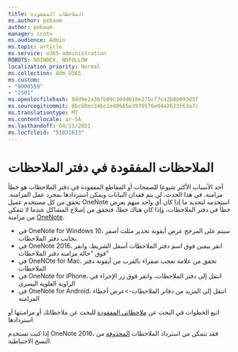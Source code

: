 ```yaml
---
title: الملاحظات المفقودة
ms.author: pebaum
author: pebaum
manager: scotv
ms.audience: Admin
ms.topic: article
ms.service: o365-administration
ROBOTS: NOINDEX, NOFOLLOW
localization_priority: Normal
ms.collection: Adm_O365
ms.custom:
- "9000559"
- "2501"
ms.openlocfilehash: 8dd9e2a36fb89c10dd610e275cf7c42b8b093d5f
ms.sourcegitcommit: 8bc60ec34bc1e40685e3976576e04a2623f63a7c
ms.translationtype: MT
ms.contentlocale: ar-SA
ms.lasthandoff: 04/15/2021
ms.locfileid: "51831613"
---
```

# <a name="missing-notes-in-notebook"></a>الملاحظات المفقودة في دفتر الملاحظات

أحد الأسباب الأكثر شيوعا للصفحات أو المقاطع المفقودة في دفتر الملاحظات هو خطأ مزامنة. في هذا الحدث، لن يتم فقدان البيانات ويمكن استردادها بمجرد عمل المزامنة. تحقق من كل مستخدم عميل OneNote استخدمه لتحديد ما إذا كان أي واحد منهم يعرض خطأ في دفتر الملاحظات، وإذا كان هناك خطأ، فتحقق من إصلاح المشاكل عندما لا تتمكن من مزامنة [OneNote](https://support.office.com/article/299495ef-66d1-448f-90c1-b785a6968d45).

- في OneNote for Windows 10، سيتم على المرجح عرض أيقونة تحذير مثلث أصفر بجانب دفتر الملاحظات.
- في OneNote 2016، انقر بيمين فوق اسم دفتر الملاحظات أسفل الشريط، وانقر فوق "حالة مزامنة دفتر الملاحظات"
- في OneNOte for Mac، تحقق من علامة تعجب صفراء بالقرب من أيقونة دفتر الملاحظات
- في OneNote for iPhone، انتقل إلى دفتر الملاحظات، وانقر فوق زر الإجراء في الزاوية العلوية اليسرى
- في OneNote for Android، انتقل إلى المزيد من دفاتر الملاحظات->عرض أخطاء المزامنة

اتبع الخطوات في البحث عن [ملاحظاتي المفقودة](https://support.office.com/article/32cb2bd7-afe7-44d2-a711-398a88421287) للبحث عن ملاحظاتك أو مزامنتها أو استردادها.

إذا كنت تستخدم OneNote 2016، فقد تتمكن من استرداد الملاحظات [المحذوفة](https://support.office.com/article/32ed1036-74fd-4c21-bc28-033a486e6b14) من النسخ الاحتياطية.